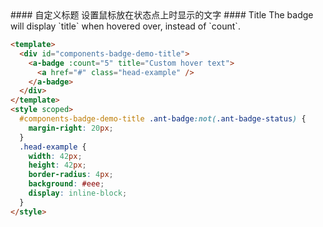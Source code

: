 <cn>
#### 自定义标题
  设置鼠标放在状态点上时显示的文字
</cn>

<us>
#### Title
  The badge will display `title` when hovered over, instead of `count`.
</us>

```html
<template>
  <div id="components-badge-demo-title">
    <a-badge :count="5" title="Custom hover text">
      <a href="#" class="head-example" />
    </a-badge>
  </div>
</template>
<style scoped>
  #components-badge-demo-title .ant-badge:not(.ant-badge-status) {
    margin-right: 20px;
  }
  .head-example {
    width: 42px;
    height: 42px;
    border-radius: 4px;
    background: #eee;
    display: inline-block;
  }
</style>
```
